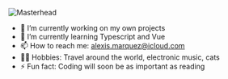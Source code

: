 ![Masterhead](https://res.cloudinary.com/dopb5djap/image/upload/v1674559625/git_ekve4o.png)


- 🔭 I’m currently working on my own projects
- 🌱 I’m currently learning Typescript and Vue
- 📫 How to reach me: alexis.marquez@icloud.com
- 👌🏽 Hobbies: Travel around the world, electronic music, cats
- ⚡ Fun fact: Coding will soon be as important as reading


